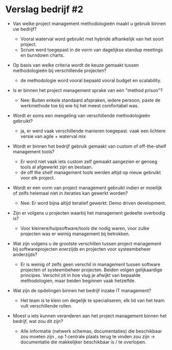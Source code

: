 # Verslag bedrijf #2

* Van welke project management methodologieën maakt u gebruik binnen uw bedrijf?
    * Vooral waterval word gebruikt met hybride afhankelijk van het soort project.
    * Scrum werd toegepast in de vorm van dagelijkse standup meetings en burndown charts.


* Op basis van welke criteria wordt de keuze gemaakt tussen methodologieën bij verschillende projecten?
    * de methodologie word vooral bepaald vooral budget en scalability.
    
* Is er binnen het project management sprake van een "method prison"?
    * Nee: Buiten enkele standaard afspraken, iedere persoon, paste de werkmethode toe bij wie hij het meest comfortabel was.


* Wordt er soms een mengeling van verschillende methodologieën gebruikt?
    * ja, er werd vaak verschillende manieren toegepast. vaak een lichtere versie van agile + waterval mix

* Wordt er binnen het bedrijf gebruik gemaakt van custom of off-the-shelf management tools?
    * Er word niet vaak iets custom zelf gemaakt aangezien er genoeg tools al afgewerkt zijn en bestaan.
    * de off the shelf management tools werden altijd op nieuw gebruikt voor elk project.

* Wordt er een vorm van project management gebruikt indien er moeilijk of zelfs helemaal niet in iteraties kan gewerkt worden?
   * Nee: Er word bijna altijd iteratief gewerkt: Demo driven development.  
  
* Zijn er volgens u projecten waarbij het management gedeelte overbodig is?
   * Voor kleinere/hulpsoftware/tools die nodig waren, voor zulke projecten was er weinig management bij betrokken.
   
* Wat zijn volgens u de grootste verschillen tussen project management bij softwareprojecten enerzijds en projecten voor systeembeheer anderzijds?
   * Er is weinig of zelfs geen verschil in management tussen software projecten of systeembeheer projecten. Beiden volgen gelijkaardige principes. Verschil zit in hoe vlug je afwijkt van bepaalde methodologien, maar beiden beginnen vaak hetzelfde.

* Wat zijn de opdelingen binnen het bedrijf inzake IT management?
    * Het team is te klein om degelijk te specialiseren, elk lid van het team vult verschillende rollen.

* Moest u iets kunnen veranderen aan het project management binnen het bedrijf, wat zou dit zijn?
    * Alle informatie (netwerk schemas, documentaties) die beschikbaar zou moeten zijn , op 1 centrale plaats terug te vinden zou zijn -> documentatie die makkelijker beschikbaar is / te overlopen.

